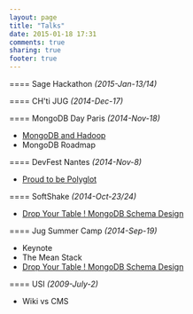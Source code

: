 ```yaml
---
layout: page
title: "Talks"
date: 2015-01-18 17:31
comments: true
sharing: true
footer: true
---
```


====
Sage Hackathon *(2015-Jan-13/14)*

====
CH'ti JUG *(2014-Dec-17)*


====
MongoDB Day Paris *(2014-Nov-18)*

* [MongoDB and Hadoop](http://www.slideshare.net/tgrall/mongodb-and-hadoop-42312914)
* MongoDB Roadmap

====
DevFest Nantes *(2014-Nov-8)*

* [Proud to be Polyglot](http://www.slideshare.net/tgrall/proud-to-be-polyglot)

====
SoftShake *(2014-Oct-23/24)*

* [Drop Your Table ! MongoDB Schema Design](http://www.slideshare.net/tgrall/drop-your-table-mongodb-schema-design)


====
Jug Summer Camp *(2014-Sep-19)*

* Keynote
* The Mean Stack
* [Drop Your Table ! MongoDB Schema Design](http://www.slideshare.net/tgrall/drop-your-table-mongodb-schema-design)

====
USI *(2009-July-2)*

* Wiki vs CMS
